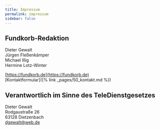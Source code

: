 ```yaml
---
title: Impressum
permalink: impressum
sidebar: false
---
```


## Fundkorb-Redaktion

Dieter Gewalt  
Jürgen Fleßenkämper  
Michael Illig  
Hermine Lotz-Winter  

[https://fundkorb.de](https://fundkorb.de)  
[Kontaktformular]({% link _pages/50_kontakt.md %})

## Verantwortlich im Sinne des TeleDienstgesetzes

Dieter Gewalt  
Rodgaustraße 26  
63128 Dietzenbach  
[dgewalt@web.de](dgewalt@web.de)

